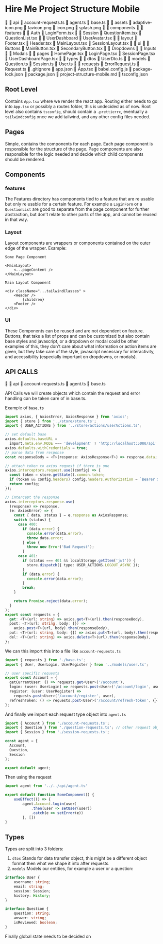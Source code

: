 # Hire Me Project Structure Mobile

  api
     account-requests.ts
     agent.ts
     base.ts
  assets
     adaptive-icon.png
     favicon.png
     icon.png
     splash.png
  components
    features
      Auth
         LoginForm.tsx
      Session
         QuestionItem.tsx
         QuestionList.tsx
      UserDashboard
         UserAvatar.tsx
    layout
       Footer.tsx
       Header.tsx
       MainLayout.tsx
       SessionLayout.tsx
    ui
      Buttons
         MainButton.tsx
         SecondaryButton.tsx
      Dropdowns
      Inputs
      Modals
  pages
     HomePage.tsx
     LoginPage.tsx
     SessionPage.tsx
     UserDashboardPage.tsx
  types
    dtos
       UserDto.ts
    models
       Question.ts
       Session.ts
       User.ts
    requests
       ErrorRequest.ts
       Request.ts
   .gitignore
   app.json
   App.tsx
   babel.config.js
   package-lock.json
   package.json
   project-structure-mobile.md
   tsconfig.json

## Root Level 
Contains `App.tsx` where we render the react app. 
Routing either needs to go into `App.tsx` or possibly a routes folder, this is undecided as of now.
Root level also contains `tsconfig`, should contain a `.prettierrc`, eventually a `tailwindconfig`
once we add tailwind, and any other config files needed.

## Pages

Simple, contains the components for each page. Each page component is responsible for the structure of the page.
Page components are also responsible for the logic needed and decide which child components should be rendered.

## Components 
### features
The Features directory has components tied to a feature that are re usable but only re usable for a certain 
feature. For example a `LoginForm` or a `QuestionList` are good to separate from the page component for further
abstraction, but don't relate to other parts of the app, and cannot be reused in that way.

### Layout
Layout components are wrappers or components contained on the outer edge of the wrapper.
Example: 

`Some Page Component`
```typescriptreact
<MainLayout>
    <...pageContent />
</MainLayout>
```

`Main Layout Component`
```typescriptreact
<div className="...tailwindClasses" >
    <Header />
        {children}
    <Footer />
</div>
```

### Ui 
These Components can be reused and are not dependent on feature. Buttons, that take a list of props
and can be customized but also contain base styles and javascript, or a dropdown or modal could
be other examples of this, they don't care about what information or action items are given, 
but they take care of the style, javascript necessary for interactivity, and accessibility
(especially important on dropdowns, or modals).


## API CALLS
  api
     account-requests.ts
     agent.ts
     base.ts

API Calls we will create objects which contain the request and error 
handling can be taken care of in base.ts.

Example of `base.ts`

```typescript
import axios, { AxiosError, AxiosResponse } from 'axios';
import { store } from '../store/store.ts';
import { USER_ACTIONS } from '../store/actions/userActions.ts';

// set default base
axios.defaults.baseURL =
  import.meta.env.MODE === 'development' ? 'http://localhost:5000/api' : '/api';
axios.defaults.withCredentials = true;
// parse data from response
const responseBody = <T>(response: AxiosResponse<T>) => response.data;

// attach token to axios request if there is one
axios.interceptors.request.use((config) => {
  const token = store.getState().common.token;
  if (token && config.headers) config.headers.Authorization = `Bearer ${token}`;
  return config;
});

// intercept the response
axios.interceptors.response.use(
  (response) => response,
  (e: AxiosError) => {
    const { data, status } = e.response as AxiosResponse;
    switch (status) {
      case 400:
        if (data.error) {
          console.error(data.error);
          throw data.error;
        } else {
          throw new Error('Bad Request');
        }
      case 401:
        if (status === 401 && localStorage.getItem('jwt')) {
          store.dispatch({ type: USER_ACTIONS.LOGOUT_ASYNC });
        }
        if (data.error) {
          console.error(data.error);
        }
        break;
    }

    return Promise.reject(data.error);
  }
);
export const requests = {
  get: <T>(url: string) => axios.get<T>(url).then(responseBody),
  post: <T>(url: string, body: {}) =>
    axios.post<T>(url, body).then(responseBody),
  put: <T>(url: string, body: {}) => axios.put<T>(url, body).then(responseBody),
  del: <T>(url: string) => axios.delete<T>(url).then(responseBody),
};
```

We can this import this into a file like `account-requests.ts`
```typescript
import { requests } from './base.ts';
import { User, UserLogin, UserRegister } from '../models/user.ts';

// user specific requests
export const Account = {
  getCurrentUser: () => requests.get<User>('/account'),
  login: (user: UserLogin) => requests.post<User>('/account/login', user),
  register: (user: UserRegister) =>
    requests.post<User>('/account/register', user),
  refreshToken: () => requests.post<User>('/account/refresh-token', {}),
};
```

And finally we import each request type object into `agent.ts`
```typescript
import { Account } from './account-requests.ts';
import { Question } from './question-requests.ts'; // other request objects
import { Session } from './session-requests.ts';

const agent = {
  Account,
  Question,
  Session
};

export default agent;
```

Then using the request

```typescript
import agent from '../../api/agent.ts'

export default function SomeComponent() {
    useEffect(() => {
        agent.Account.login(user)
            .then(user => setUser(user))
            .catch(e => setError(e))
        }, [])
}
```

## Types 

Types are split into 3 folders:
1. `dtos` Stands for data transfer object, this might be a different object format then what we shape it into after requests.
2. `models` Models our entities, for example a user or a question:
```typescript
interface User {
    username: string;
    email: string;
    session: Session;
    history: History;
}

interface Question {
    question: string;
    answer: string;
    isReviewed: boolean;
}
```

Finally global state needs to be decided on

